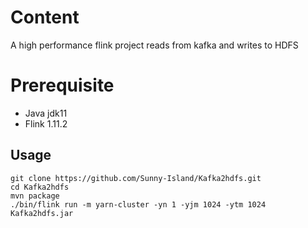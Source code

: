 # Content
A high performance flink project reads from kafka and writes to HDFS

# Prerequisite
* Java  jdk11
* Flink 1.11.2

## Usage
```
git clone https://github.com/Sunny-Island/Kafka2hdfs.git
cd Kafka2hdfs
mvn package
./bin/flink run -m yarn-cluster -yn 1 -yjm 1024 -ytm 1024 Kafka2hdfs.jar
```


